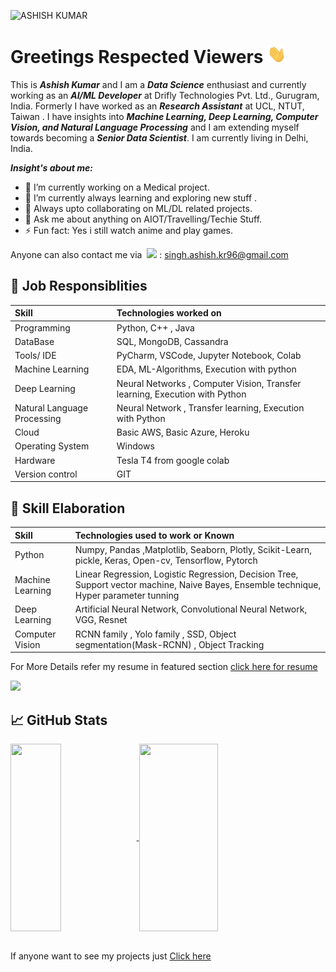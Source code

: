 ![ASHISH KUMAR](https://user-images.githubusercontent.com/55132850/165073669-c8769e8d-ab20-40e1-a1e8-66be83d61a5d.gif)


# Greetings Respected Viewers <img src="https://github.com/AsadAzam/AsadAzam/blob/master/wave.gif" width="30px">

This is ***Ashish Kumar*** and I am a ***Data Science*** enthusiast and currently working as an ***AI/ML Developer*** at Drifly Technologies Pvt. Ltd., Gurugram, India. Formerly I have worked as an ***Research Assistant*** at UCL, NTUT, Taiwan . I have insights into ***Machine Learning, Deep Learning, Computer Vision, and Natural Language Processing*** and I am extending myself towards becoming a ***Senior Data Scientist***. I am currently living in Delhi, India.

***Insight's about me:*** 

- 🔭 I’m currently working on a Medical project.  
- 🌱 I’m currently always learning and exploring new stuff .
- 👯 Always upto collaborating on ML/DL related projects.
- 💬 Ask me about anything on AIOT/Travelling/Techie Stuff.
- ⚡ Fun fact: Yes i still watch anime and play games.

Anyone can also contact me via 
&nbsp;<img src = "https://user-images.githubusercontent.com/55132850/153030729-99483999-acdb-45d8-9c01-9d817c8fd7a8.png" width = 20><img> : singh.ashish.kr96@gmail.com

## :wrench: Job Responsiblities

| Skill | Technologies worked on | 
|:--|:------------|
| Programming | Python, C++ , Java |
| DataBase | SQL, MongoDB, Cassandra |
| Tools/ IDE | PyCharm, VSCode, Jupyter Notebook, Colab |
| Machine Learning | EDA, ML-Algorithms, Execution with python |
| Deep Learning | Neural Networks , Computer Vision, Transfer learning, Execution with Python |
| Natural Language Processing | Neural Network , Transfer learning, Execution with Python |
| Cloud | Basic AWS, Basic Azure, Heroku  |
| Operating System | Windows |
| Hardware | Tesla T4 from google colab |
| Version control | GIT |

## :notebook_with_decorative_cover: Skill Elaboration

| Skill | Technologies used to work or Known | 
|:--|:------------|
| Python | Numpy, Pandas ,Matplotlib, Seaborn, Plotly, Scikit-Learn, pickle, Keras, Open-cv, Tensorflow, Pytorch |
| Machine Learning | Linear Regression, Logistic Regression, Decision Tree, Support vector machine, Naive Bayes, Ensemble technique, Hyper parameter tunning  |
| Deep Learning | Artificial Neural Network, Convolutional Neural Network, VGG, Resnet|
| Computer Vision | RCNN family , Yolo family , SSD, Object segmentation(Mask-RCNN) , Object Tracking  |

For More Details refer my resume in featured section <a href = "https://www.linkedin.com/in/ashish-kumar-5395b2168/">click here for resume</a>

![](https://komarev.com/ghpvc/?username=Ashishkumar-hub&color=blue)

  ## &#x1f4c8; GitHub Stats
<a href="https://github.com/Ashishkumar-hub">
  <img align="center" src="https://github-readme-stats.vercel.app/api/top-langs/?username=Ashishkumar-hub&hide=java,html&title_color=ffffff&text_color=c9cacc&icon_color=2bbc8a&bg_color=1d1f21"  height = 300 width="40%"/>
</a>
<a href="https://github.com/Ashishkumar-hub">
  <img align="center" src="https://github-readme-stats.vercel.app/api?username=Ashishkumar-hub&&show_icons=true&title_color=ffffff&icon_color=bb2acf&text_color=daf7dc&bg_color=151515"  height = 300 width="50%" />
</a>
<br>
<br>

If anyone want to see my projects just <a href = "https://github.com/Ashishkumar-hub?tab=repositories">Click here</a>

